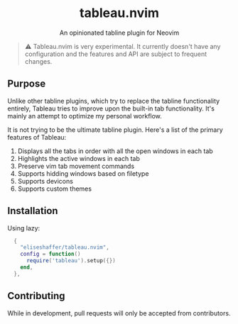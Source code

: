 <div align="center">
  
# tableau.nvim
An opinionated tabline plugin for Neovim  

</div>

> ⚠️ Tableau.nvim is very experimental. It currently doesn't have any configuration and the features and API are subject to frequent changes. 

## Purpose
Unlike other tabline plugins, which try to replace the tabline functionality entirely, Tableau tries to improve upon the built-in tab functionality. It's mainly an attempt to optimize my personal workflow.

It is not trying to be the ultimate tabline plugin. Here's a list of the primary features of Tableau:

1. Displays all the tabs in order with all the open windows in each tab
2. Highlights the active windows in each tab
3. Preserve vim tab movement commands
4. Supports hidding windows based on filetype 
5. Supports devicons
6. Supports custom themes

## Installation
Using lazy:
```lua
  {
    "eliseshaffer/tableau.nvim",
    config = function()
      require('tableau').setup({})
    end,
  },
```

## Contributing
While in development, pull requests will only be accepted from contributors. 
